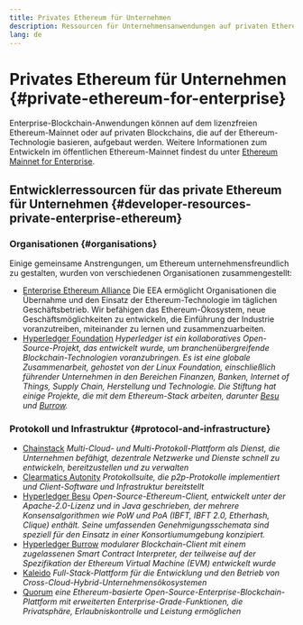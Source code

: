 ```yaml
---
title: Privates Ethereum für Unternehmen
description: Ressourcen für Unternehmensanwendungen auf privaten Ethereum-Blockchains.
lang: de
---
```


# Privates Ethereum für Unternehmen {#private-ethereum-for-enterprise}

Enterprise-Blockchain-Anwendungen können auf dem lizenzfreien Ethereum-Mainnet oder auf privaten Blockchains, die auf der Ethereum-Technologie basieren, aufgebaut werden. Weitere Informationen zum Entwickeln im öffentlichen Ethereum-Mainnet findest du unter [Ethereum Mainnet for Enterprise](/enterprise/).

## Entwicklerressourcen für das private Ethereum für Unternehmen {#developer-resources-private-enterprise-ethereum}

### Organisationen {#organisations}

Einige gemeinsame Anstrengungen, um Ethereum unternehmensfreundlich zu gestalten, wurden von verschiedenen Organisationen zusammengestellt:

- [Enterprise Ethereum Alliance](https://entethalliance.org/) Die EEA ermöglicht Organisationen die Übernahme und den Einsatz der Ethereum-Technologie im täglichen Geschäftsbetrieb. Wir befähigen das Ethereum-Ökosystem, neue Geschäftsmöglichkeiten zu entwickeln, die Einführung der Industrie voranzutreiben, miteinander zu lernen und zusammenzuarbeiten.
- [Hyperledger Foundation](https://hyperledger.org) _Hyperledger ist ein kollaboratives Open-Source-Projekt, das entwickelt wurde, um branchenübergreifende Blockchain-Technologien voranzubringen. Es ist eine globale Zusammenarbeit, gehostet von der Linux Foundation, einschließlich führender Unternehmen in den Bereichen Finanzen, Banken, Internet of Things, Supply Chain, Herstellung und Technologie. Die Stiftung hat einige Projekte, die mit dem Ethereum-Stack arbeiten, darunter [Besu](https://www.hyperledger.org/use/besu) und [Burrow](https://www.hyperledger.org/projects/hyperledger-burrow)._

### Protokoll und Infrastruktur {#protocol-and-infrastructure}

- [Chainstack](https://chainstack.com/) _Multi-Cloud- und Multi-Protokoll-Plattform als Dienst, die Unternehmen befähigt, dezentrale Netzwerke und Dienste schnell zu entwickeln, bereitzustellen und zu verwalten_
- [Clearmatics Autonity](https://www.clearmatics.com/about/) _Protokollsuite, die p2p-Protokolle implementiert und Client-Software und Infrastruktur bereitstellt_
- [Hyperledger Besu](https://www.hyperledger.org/use/besu) _Open-Source-Ethereum-Client, entwickelt unter der Apache-2.0-Lizenz und in Java geschrieben, der mehrere Konsensalgorithmen wie PoW und PoA (IBFT, IBFT 2.0, Etherhash, Clique) enthält. Seine umfassenden Genehmigungsschemata sind speziell für den Einsatz in einer Konsortiumumgebung konzipiert._
- [Hyperledger Burrow](https://www.hyperledger.org/projects/hyperledger-burrow) _modularer Blockchain-Client mit einem zugelassenen Smart Contract Interpreter, der teilweise auf der Spezifikation der Ethereum Virtual Machine (EVM) entwickelt wurde_
- [Kaleido](https://kaleido.io/) _Full-Stack-Plattform für die Entwicklung und den Betrieb von Cross-Cloud-Hybrid-Unternehmensökosystemen_
- [Quorum](https://consensys.net/quorum/) _eine Ethereum-basierte Open-Source-Enterprise-Blockchain-Plattform mit erweiterten Enterprise-Grade-Funktionen, die Privatsphäre, Erlaubniskontrolle und Leistung ermöglichen_
